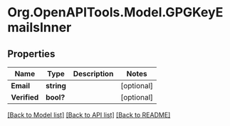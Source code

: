 # Org.OpenAPITools.Model.GPGKeyEmailsInner

## Properties

Name | Type | Description | Notes
------------ | ------------- | ------------- | -------------
**Email** | **string** |  | [optional] 
**Verified** | **bool?** |  | [optional] 

[[Back to Model list]](../README.md#documentation-for-models) [[Back to API list]](../README.md#documentation-for-api-endpoints) [[Back to README]](../README.md)


